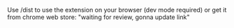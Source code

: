 Use /dist to use the extension on your browser (dev mode required) or get it from chrome web store: "waiting for review, gonna update link"
